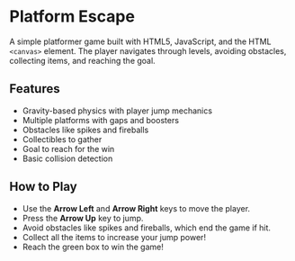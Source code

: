 # Platform Escape

A simple platformer game built with HTML5, JavaScript, and the HTML `<canvas>` element. The player navigates through levels, avoiding obstacles, collecting items, and reaching the goal.

## Features

- Gravity-based physics with player jump mechanics
- Multiple platforms with gaps and boosters
- Obstacles like spikes and fireballs
- Collectibles to gather
- Goal to reach for the win
- Basic collision detection

## How to Play

- Use the **Arrow Left** and **Arrow Right** keys to move the player.
- Press the **Arrow Up** key to jump.
- Avoid obstacles like spikes and fireballs, which end the game if hit.
- Collect all the items to increase your jump power!
- Reach the green box to win the game!
